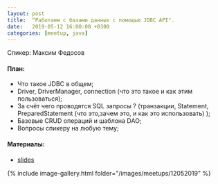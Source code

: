 ```yaml
---
layout: post
title:  “Работаем с базами данных с помощью JDBC API".
date:   2019-05-12 16:00:00 +0300
categories: [meetup, java]
---
```


Спикер: Максим Федосов

#### План:

- Что такое JDBC в общем;
- Driver, DriverManager, connection (что это такое и как этим пользоваться);
- За счёт чего проводятся SQL запросы ?  (транзакции, Statement, PreparedStatement (что это,зачем это, и как это использовать) );
- Базовые CRUD операций и шаблона DAO;
- Вопросы спикеру на любую тему;

#### Материалы:

- [slides]

{% include image-gallery.html folder="/images/meetups/12052019" %}

[telegram]: https://t.me/devcomanda
[slides]: https://docs.google.com/presentation/d/1Hadj8tYvnbsS_bVr9Xexssq9fqnrWXECeJAEY6hRgXg/edit?usp=sharing